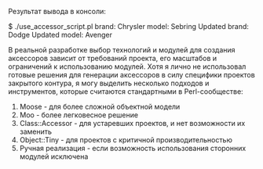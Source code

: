 Результат вывода в консоли:

$ ./use_accessor_script.pl
brand: Chrysler
model: Sebring
Updated brand: Dodge
Updated model: Avenger

В реальной разработке выбор технологий и модулей для создания аксессоров зависит от требований проекта, его масштабов и ограничений к использованию модулей. Хотя я лично не использовал готовые решения для генерации аксессоров в силу специфики проектов закрытого контура, я могу выделить несколько подходов и инструментов, которые считаются стандартными в Perl-сообществе:
1. Moose             - для более сложной объектной модели
2. Moo               - более легковесное решение
3. Class::Accessor   - для устаревших проектов, и нет возможности их заменить
4. Object::Tiny      - для проектов с критичной производительностью
5. Ручная реализация - если возможность использования сторонних модулей исключена

